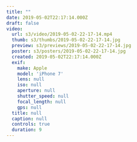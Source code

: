 ```yaml
---
title: ""
date: 2019-05-02T22:17:14.000Z
draft: false
video:
  url: s3/video/2019-05-02-22-17-14.mp4
  thumb: s3/thumbs/2019-05-02-22-17-14.jpg
  preview: s3/previews/2019-05-02-22-17-14.jpg
  poster: s3/posters/2019-05-02-22-17-14.jpg
  created: 2019-05-02T22:17:14.000Z
  exif:
    make: Apple
    model: 'iPhone 7'
    lens: null
    iso: null
    aperture: null
    shutter_speed: null
    focal_length: null
    gps: null
  title: null
  caption: null
  controls: true
  duration: 9
---
```


